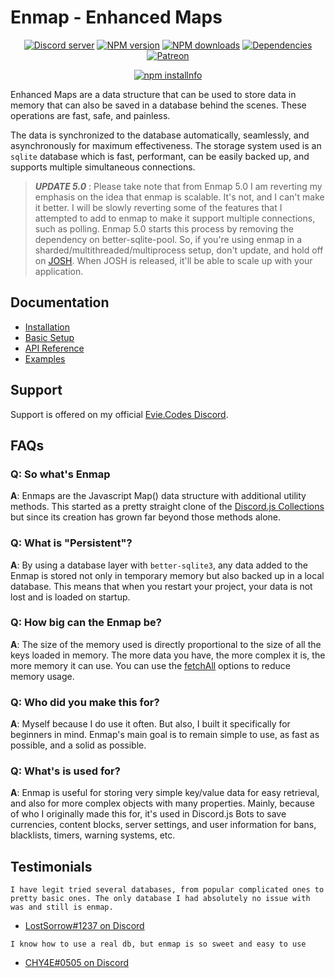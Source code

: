 # Enmap - Enhanced Maps

<div align="center">
  <p>
    <a href="https://discord.gg/N7ZKH3P"><img src="https://discordapp.com/api/guilds/298508738623438848/embed.png" alt="Discord server" /></a>
    <a href="https://www.npmjs.com/package/enmap"><img src="https://img.shields.io/npm/v/enmap.svg?maxAge=3600" alt="NPM version" /></a>
    <a href="https://www.npmjs.com/package/enmap"><img src="https://img.shields.io/npm/dt/enmap.svg?maxAge=3600" alt="NPM downloads" /></a>
    <a href="https://david-dm.org/eslachance/enmap"><img src="https://img.shields.io/david/eslachance/enmap.svg?maxAge=3600" alt="Dependencies" /></a>
    <a href="https://www.patreon.com/eviecodes"><img src="https://img.shields.io/badge/donate-patreon-F96854.svg" alt="Patreon" /></a>
  </p>
  <p>
    <a href="https://nodei.co/npm/enmap/"><img src="https://nodei.co/npm/enmap.png?downloads=true&stars=true" alt="npm installnfo" /></a>
  </p>
</div>

Enhanced Maps are a data structure that can be used to store data in memory that can also be saved in a database behind the scenes. These operations are fast, safe, and painless.

The data is synchronized to the database automatically, seamlessly, and asynchronously for maximum effectiveness. The storage system used is an `sqlite` database which is fast,
performant, can be easily backed up, and supports multiple simultaneous connections.

> ***__UPDATE 5.0__*** : Please take note that from Enmap 5.0 I am reverting my emphasis on the idea that enmap is scalable. It's not, and I can't make it better. I will be 
> slowly reverting some of the features that I attempted to add to enmap to make it support multiple connections, such as polling. Enmap 5.0 starts this process by removing 
> the dependency on better-sqlite-pool. So, if you're using enmap in a sharded/multithreaded/multiprocess setup, don't update, and hold off on [JOSH](https://www.npmjs.com/package/josh).
> When JOSH is released, it'll be able to scale up with your application.

## Documentation

 * [Installation](https://evie.gitbook.io/enmap/install)
 * [Basic Setup](https://evie.gitbook.io/enmap/usage)
 * [API Reference](https://evie.gitbook.io/enmap/api)
 * [Examples](https://evie.gitbook.io/enmap/examples)

## Support

Support is offered on my official [Evie.Codes Discord](https://discord.gg/N7ZKH3P).

## FAQs

### Q: So what's Enmap

**A**: Enmaps are the Javascript Map() data structure with additional utility methods. This started
as a pretty straight clone of the [Discord.js Collections](https://discord.js.org/#/docs/main/stable/class/Collection)
but since its creation has grown far beyond those methods alone.

### Q: What is "Persistent"?

**A**: By using a database layer with `better-sqlite3`, any data added to the Enmap
is stored not only in temporary memory but also backed up in a local database. This means that
when you restart your project, your data is not lost and is loaded on startup.

### Q: How big can the Enmap be?

**A**: The size of the memory used is directly proportional to the size of all the keys loaded in memory.
The more data you have, the more complex it is, the more memory it can use. You can use the
[fetchAll](https://evie.gitbook.io/enmap/usage/fetchall) options to reduce memory usage.

### Q: Who did you make this for?

**A**: Myself because I do use it often. But also, I built it specifically for beginners in mind. 
Enmap's main goal is to remain simple to use, as fast as possible, and a solid as possible.

### Q: What's is used for?

**A**: Enmap is useful for storing very simple key/value data for easy retrieval, and also for more complex objects with many properties. 
Mainly, because of who I originally made this for, it's used in Discord.js Bots to save currencies, content blocks, server settings, and
user information for bans, blacklists, timers, warning systems, etc.

## Testimonials

```
I have legit tried several databases, from popular complicated ones to pretty basic ones. The only database I had absolutely no issue with was and still is enmap.
```
- [LostSorrow#1237 on Discord](https://discordapp.com/channels/298508738623438848/481857430427533312/586619143361396740)

```
I know how to use a real db, but enmap is so sweet and easy to use
```
- [CHY4E#0505 on Discord](https://discordapp.com/channels/260202843686830080/267727088465739778/588901731979624448)
